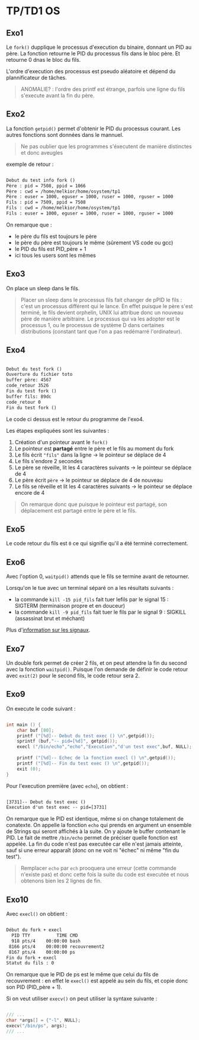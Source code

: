 # TP/TD1 OS

## Exo1

Le `fork()` dupplique le processus d'execution du binaire, donnant un PID au père. La fonction retourne le PID du processus fils dans le bloc père. Et retourne 0 dnas le bloc du fils.

L'ordre d'execution des processus est pseudo aléatoire et dépend du plannificateur de tâches.

> ANOMALIE? : l'ordre des printf est étrange, parfois une ligne du fils s'execute avant la fin du père.

## Exo2

La fonction `getpid()` permet d'obtenir le PID du processus courant. Les autres fonctions sont données dans le mannuel.

> Ne pas oublier que les programmes s'éxecutent de manière distinctes et donc aveugles

exemple de retour :

```txt

Debut du test info fork ()
Père : pid = 7508, ppid = 1066
Père : cwd = /home/melkior/home/osystem/tp1
Père : euser = 1000, eguser = 1000, ruser = 1000, rguser = 1000
Fils : pid = 7509, ppid = 7508
Fils : cwd = /home/melkior/home/osystem/tp1
Fils : euser = 1000, eguser = 1000, ruser = 1000, rguser = 1000

```

On remarque que :

- le père du fils est toujours le père
- le père du père est toujours le même (sûrement VS code ou gcc)
- le PID du fils est PID_père + 1
- ici tous les users sont les mêmes

## Exo3

On place un sleep dans le fils.

> Placer un sleep dans le processus fils fait changer de pPID le fils : c'est un processus différent qui le lance. En effet puisque le père s'est terminé, le fils devient orphelin, UNIX lui attribue donc un nouveau père de manière arbitraire. Le processus qui va les adopter est le processus 1, ou le processus de système D dans certaines distributions (constant tant que l'on a pas redémarré l'ordinateur).

## Exo4

```txt

Debut du test fork ()
Ouverture du fichier toto
buffer père: 4567
code_retour 3526
Fin du test fork ()
buffer fils: 89dc
code_retour 0
Fin du test fork ()

```

Le code ci dessus est le retour du programme de l'exo4.

Les étapes expliquées sont les suivantes :

1. Création d'un pointeur avant le `fork()`
2. Le pointeur est **partagé** entre le père et le fils au moment du fork
3. Le fils écrit `"fils"` dans la ligne -> le pointeur se déplace de 4
4. Le fils s'endore 2 secondes
5. Le père se réveille, lit les 4 caractères suivants -> le pointeur se déplace de 4
6. Le père écrit `père` -> le pointeur se déplace de 4 de nouveau
7. Le fils se réveille et lit les 4 caractères suivants -> le pointeur se déplace encore de 4

> On remarque donc que puisque le pointeur est partagé, son déplacement est partagé entre le père et le fils.

## Exo5

Le code retour du fils est `0` ce qui signifie qu'il a été terminé correctement.

## Exo6

Avec l'option 0, `waitpid()` attends que le fils se termine avant de retourner.

Lorsqu'on le tue avec un terminal séparé on a les résultats suivants :

- la commande `kill -15 pid_fils` fait tuer lefils par le signal 15 : SIGTERM (terminaison propre et en douceur)
- la commande `kill -9 pid_fils` fait tuer le fils par le signal 9 : SIGKILL (assassinat brut et méchant)

Plus d'[information sur les signaux](https://www.linuxtricks.fr/wiki/signaux-unix-unix-signals).

## Exo7

Un double fork permet de créer 2 fils, et on peut attendre la fin du second avec la fonction `waitpid()`. Puisque l'on demande de définir le code retour avec `exit(2)` pour le second fils, le code retour sera 2.

## Exo9

On execute le code suivant :

```c

int main () {
    char buf [80];
    printf ("[%d]-- Debut du test exec () \n",getpid());
    sprintf (buf,"-- pid=[%d]", getpid());
    execl ("/bin/echo","echo","Execution","d'un test exec",buf, NULL);
    
    printf ("[%d]-- Echec de la fonction execl () \n",getpid());
    printf ("[%d]-- Fin du test exec () \n",getpid());
    exit (0);
}

```

Pour l'execution première (avec `echo`), on obtient :

```txt

[3731]-- Debut du test exec () 
Execution d'un test exec -- pid=[3731]

```

On remarque que le PID est identique, même si on change totalement de conatexte. On appelle la fonction `echo` qui prends en argument un ensemble de Strings qui seront affichés à la suite. On y ajoute le buffer contenant le PID. Le fait de mettre `/bin/echo` permet de préciser quelle fonction est appelée. La fin du code n'est pas executée car elle n'est jamais atteinte, sauf si une erreur apparaît (donc on ne voit ni "échec" ni même "fin du test").

> Remplacer `echo` par `ech` prooquera une erreur (cette commande n'existe pas) et donc cette fois la suite du code est executée et nous obtenons bien les 2 lignes de fin.

## Exo10

Avec `execl()` on obtient :

```txt

Début du fork + execl
  PID TTY          TIME CMD
  918 pts/4    00:00:00 bash
 8166 pts/4    00:00:00 recouvrement2
 8167 pts/4    00:00:00 ps
Fin du fork + execl
Statut du fils : 0

```

On remarque que le PID de ps est le même que celui du fils de recouvrement : en effet le `execl()` est appelé au sein du fils, et copie donc son PID (PID_père + 1).

Si on veut utiliser `execv()` on peut utiliser la syntaxe suivante :

```c

/// ...
char *args[] = {"-l", NULL};
execv("/bin/ps", args);
/// ...

```
